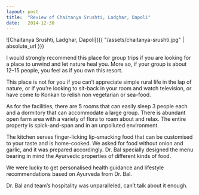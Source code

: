 ```yaml
---
layout: post
title:  "Review of Chaitanya Srushti, Ladghar, Dapoli"
date:   2014-12-30
---
```


![Chaitanya Srushti, Ladghar, Dapoli]({{ "/assets/chaitanya-srushti.jpg" | absolute_url }})

I would strongly recommend this place for group trips if you are looking for a place to unwind and let nature heal you. More so, if your group is about 12–15 people, you feel as if you own this resort.

This place is not for you if you can’t appreciate simple rural life in the lap of nature, or if you’re looking to sit-back in your room and watch television, or have come to Konkan to relish non vegetarian or sea-food.

As for the facilities, there are 5 rooms that can easily sleep 3 people each and a dormitory that can accommodate a large group. There is abundant open farm area with a variety of flora to roam about and relax. The entire property is spick-and-span and in an unpolluted environment.

The kitchen serves finger-licking lip-smacking food that can be customised to your taste and is home-cooked. We asked for food without onion and garlic, and it was prepared accordingly. Dr. Bal specially designed the menu bearing in mind the Ayurvedic properties of different kinds of food.

We were lucky to get personalised health guidance and lifestyle recommendations based on Ayurveda from Dr. Bal.

Dr. Bal and team’s hospitality was unparalleled, can’t talk about it enough.
